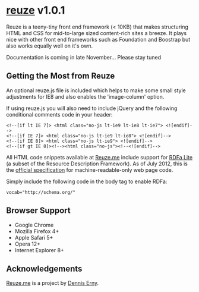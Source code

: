 <h1><a href="http://reuze.me">reuze</a> v1.0.1</h1>

<p>Reuze is a teeny-tiny front end framework (&lt; 10KB) that makes structuring HTML and CSS for mid-to-large sized content-rich sites a breeze. It plays nice with other front end frameworks such as Foundation and Boostrap but also works equally well on it's own.</p>

<p>Documentation is coming in late November... Please stay tuned</p>

<h2>Getting the Most from Reuze</h2>
<p>An optional reuze.js file is included which helps to make some small style adjustments for IE8 and also enables the 'image-column' option.</p>
<p>If using reuze.js you will also need to include jQuery and the following conditional comments code in your header:</p>

<pre><code>&lt;!--[if lt IE 7]&gt; &lt;html class="no-js lt-ie9 lt-ie8 lt-ie7"&gt; &lt;![endif]--&gt;
&lt;!--[if IE 7]&gt; &lt;html class="no-js lt-ie9 lt-ie8"&gt; &lt;![endif]--&gt;
&lt;!--[if IE 8]&gt; &lt;html class="no-js lt-ie9"&gt; &lt;![endif]--&gt;
&lt;!--[if gt IE 8]&gt;&lt;!--&gt;&lt;html class="no-js"&gt;&lt;!--&lt;![endif]--&gt;</code></pre>

<p>All HTML code snippets available at <a href="http://reuze.me">Reuze.me</a> include support for <a href="http://schema.org/docs/datamodel.html">RDFa Lite</a> (a subset of the Resource Description Framework). As of July 2012, this is the <a href="http://www.w3.org/TR/rdfa-lite/">official specification</a> for machine-readable-only web page code.</p>

<p>Simply include the following code in the body tag to enable RDFa:</p>
<pre><code>vocab="http://schema.org/"</code></pre>

<h2>Browser Support</h2>
<ul>
<li>Google Chrome</li>
<li>Mozilla Firefox 4+</li>
<li>Apple Safari 5+</li>
<li>Opera 12+</li>
<li>Internet Explorer 8+</li>
</ul>

<h2>Acknowledgements</h2>
<p><a href="http://www.reuze.me">Reuze.me</a> is a project by <a href="http://twitter.com/denniserny">Dennis Erny</a>.</p>
